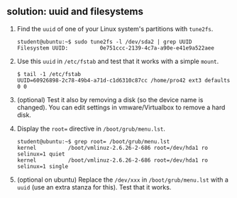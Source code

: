 ## solution: uuid and filesystems

1. Find the `uuid` of one of your Linux system's partitions with `tune2fs`.

    ```console
    student@ubuntu:~$ sudo tune2fs -l /dev/sda2 | grep UUID
    Filesystem UUID:          0e751ccc-2139-4c7a-a90e-e41e9a522aee
    ```

2. Use this `uuid` in `/etc/fstab` and test that it works with a simple `mount`.

    ```console
    $ tail -1 /etc/fstab
    UUID=60926898-2c78-49b4-a71d-c1d6310c87cc /home/pro42 ext3 defaults 0 0
    ```

3. (optional) Test it also by removing a disk (so the device name is changed). You can edit settings in vmware/Virtualbox to remove a hard disk.

4. Display the `root=` directive in `/boot/grub/menu.lst`.

    ```console
    student@ubuntu:~$ grep root= /boot/grub/menu.lst
    kernel          /boot/vmlinuz-2.6.26-2-686 root=/dev/hda1 ro selinux=1 quiet
    kernel          /boot/vmlinuz-2.6.26-2-686 root=/dev/hda1 ro selinux=1 single
    ```

5. (optional on ubuntu) Replace the `/dev/xxx` in `/boot/grub/menu.lst` with a `uuid` (use an extra stanza for this). Test that it works.


